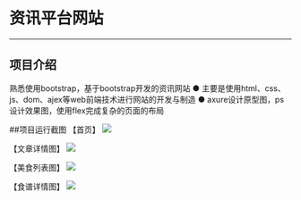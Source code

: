 # 资讯平台网站

---
## 项目介绍
熟悉使用bootstrap，基于bootstrap开发的资讯网站
● 主要是使用html、css、js、dom、ajex等web前端技术进行网站的开发与制造
● axure设计原型图，ps设计效果图，使用flex完成复杂的页面的布局

##项目运行截图
【首页】
![](http://image.kbiao.me/17-3-5/99855355-file_1488729429178_7377.jpg)

【文章详情图】
![](http://image.kbiao.me/17-3-6/83501456-file_1488729604281_10d7a.jpg)

【美食列表图】
![](http://image.kbiao.me/17-3-6/57731184-file_1488729707118_78f.jpg)

【食谱详情图】
![](http://image.kbiao.me/17-3-6/99923989-file_1488729871678_60d5.jpg)
